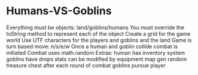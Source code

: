 # Humans-VS-Goblins

Everything must be objects: land/goblins/humans 
You must override the toString method to represent each of the object 
Create a grid for the game world 
Use UTF characters for the players and goblins and the land
Game is turn based move: n/s/e/w 
Once a human and goblin collide combat is initiated 
Combat uses math.random 
Extras: 
human has inventory system 
goblins have drops 
stats can be modified by equipment 
map gen random treasure chest after each round of combat 
goblins pursue player 
